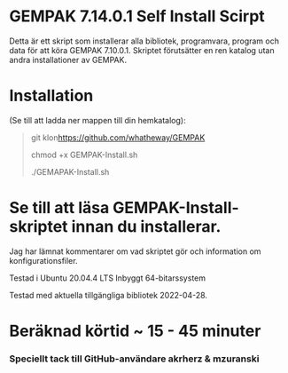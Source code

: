 # GEMPAK 7.14.0.1 Self Install Scirpt

Detta är ett skript som installerar alla bibliotek, programvara, program och data för att köra GEMPAK 7.10.0.1. Skriptet förutsätter en ren katalog utan andra installationer av GEMPAK.

# Installation

(Se till att ladda ner mappen till din hemkatalog):

> git klon<https://github.com/whatheway/GEMPAK>
>
> chmod +x GEMPAK-Install.sh
>
> ./GEMAPAK-Install.sh

# Se till att läsa GEMPAK-Install-skriptet innan du installerar.

Jag har lämnat kommentarer om vad skriptet gör och information om konfigurationsfiler.

Testad i Ubuntu 20.04.4 LTS
Inbyggt 64-bitarssystem

Testad med aktuella tillgängliga bibliotek 2022-04-28.

# Beräknad körtid ~ 15 - 45 minuter

### Speciellt tack till GitHub-användare akrherz & mzuranski
